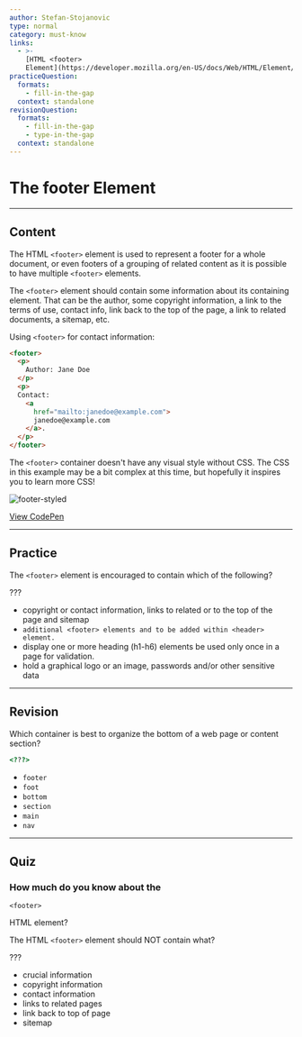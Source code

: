 ```yaml
---
author: Stefan-Stojanovic
type: normal
category: must-know
links:
  - >-
    [HTML <footer>
    Element](https://developer.mozilla.org/en-US/docs/Web/HTML/Element/footer){documentation}
practiceQuestion:
  formats:
    - fill-in-the-gap
  context: standalone
revisionQuestion:
  formats:
    - fill-in-the-gap
    - type-in-the-gap
  context: standalone
---
```


# The footer Element


---

## Content

The HTML `<footer>` element is used to represent a footer for a whole document, or even footers of a grouping of related content as it is possible to have multiple `<footer>` elements.

The `<footer>` element should contain some information about its containing element. That can be the author, some copyright information, a link to the terms of use, contact info, link back to the top of the page, a link to related documents, a sitemap, etc.

Using `<footer>` for contact information:

```html
<footer>
  <p>
    Author: Jane Doe
  </p>
  <p>
  Contact:
    <a
      href="mailto:janedoe@example.com">
      janedoe@example.com
    </a>.
  </p>
</footer>
```

The `<footer>` container doesn't have any visual style without CSS. The CSS in this example may be a bit complex at this time, but hopefully it inspires you to learn more CSS!

![footer-styled](https://img.enkipro.com/3fc59ba0132a8c9562bc7b396ed4d893.png)

[View CodePen](https://codepen.io/enkidevs/pen/PaXVmR)


---

## Practice

The `<footer>` element is encouraged to contain which of the following?

???

- copyright or contact information, links to related or to the top of the page and sitemap
- `additional <footer> elements and to be added within <header> element.`
- display one or more heading (h1-h6) elements be used only once in a page for validation.
- hold a graphical logo or an image, passwords and/or other sensitive data


---

## Revision

Which container is best to organize the bottom of a web page or content section?

```html
<???>
```

- `footer`
- `foot`
- `bottom`
- `section`
- `main`
- `nav`


---

## Quiz

### How much do you know about the


`<footer>`

 HTML element?

The HTML `<footer>` element should NOT contain what?

???

- crucial information
- copyright information
- contact information
- links to related pages
- link back to top of page
- sitemap
